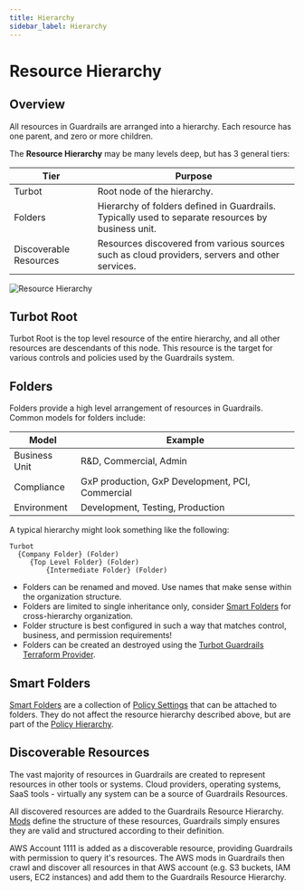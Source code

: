 ```yaml
---
title: Hierarchy
sidebar_label: Hierarchy
---
```


# Resource Hierarchy

## Overview

All resources in Guardrails are arranged into a hierarchy. Each resource has one
parent, and zero or more children.

The **Resource Hierarchy** may be many levels deep, but has 3 general tiers:

| Tier                   | Purpose                                                                                            |
| ---------------------- | ---------------------------------------------------------------------------------------------------|
| Turbot                 | Root node of the hierarchy.                                                                        |
| Folders                | Hierarchy of folders defined in Guardrails. Typically used to separate resources by business unit. |
| Discoverable Resources | Resources discovered from various sources such as cloud providers, servers and other services.     |

![Resource Hierarchy](/images/docs/guardrails/resource-hierarchy2.png)

## Turbot Root

Turbot Root is the top level resource of the entire hierarchy, and all other
resources are descendants of this node. This resource is the target for various
controls and policies used by the Guardrails system.

## Folders

Folders provide a high level arrangement of resources in Guardrails. Common models
for folders include:

| Model         | Example                                          |
| ------------- | ------------------------------------------------ |
| Business Unit | R&D, Commercial, Admin                           |
| Compliance    | GxP production, GxP Development, PCI, Commercial |
| Environment   | Development, Testing, Production                 |

A typical hierarchy might look something like the following:

```
Turbot
  {Company Folder} (Folder)
     {Top Level Folder} (Folder)
         {Intermediate Folder} (Folder)
```

- Folders can be renamed and moved. Use names that make sense within the
  organization structure.
- Folders are limited to single inheritance only, consider
  [Smart Folders](smart-folders) for cross-hierarchy organization.
- Folder structure is best configured in such a way that matches control,
  business, and permission requirements!
- Folders can be created an destroyed using the [Turbot Guardrails Terraform
  Provider](https://registry.terraform.io/providers/turbot/turbot/latest/docs/resources/folder).

## Smart Folders

[Smart Folders](smart-folders) are a collection of
[Policy Settings](concepts/policies/values-settings#policy-settings) that can be
attached to folders. They do not affect the resource hierarchy described above,
but are part of the [Policy Hierarchy](concepts/policies/hierarchy).

## Discoverable Resources

The vast majority of resources in Guardrails are created to represent resources in
other tools or systems. Cloud providers, operating systems, SaaS tools -
virtually any system can be a source of Guardrails Resources.

All discovered resources are added to the Guardrails Resource Hierarchy.
[Mods](mods) define the structure of these resources, Guardrails simply ensures they
are valid and structured according to their definition.

<div className="example"> AWS Account 1111 is added as a discoverable resource,
providing Guardrails with permission to query it's resources. The AWS mods in Guardrails then 
crawl and discover all resources in that AWS account (e.g. S3 buckets, IAM users, EC2
instances) and add them to the Guardrails Resource Hierarchy.
</div>
